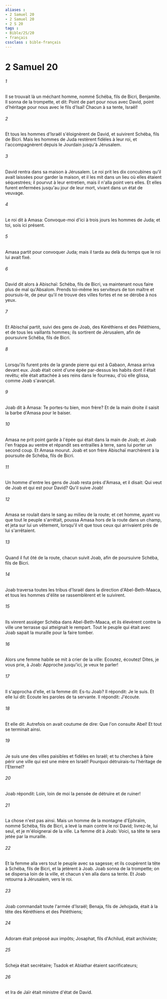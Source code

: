```yaml
---
aliases : 
- 2 Samuel 20
- 2 Samuel 20
- 2 S 20
tags : 
- Bible/2S/20
- français
cssclass : bible-français
---
```


# 2 Samuel 20

###### 1
Il se trouvait là un méchant homme, nommé Schéba, fils de Bicri, Benjamite. Il sonna de la trompette, et dit: Point de part pour nous avec David, point d'héritage pour nous avec le fils d'Isaï! Chacun à sa tente, Israël!
###### 2
Et tous les hommes d'Israël s'éloignèrent de David, et suivirent Schéba, fils de Bicri. Mais les hommes de Juda restèrent fidèles à leur roi, et l'accompagnèrent depuis le Jourdain jusqu'à Jérusalem.
###### 3
David rentra dans sa maison à Jérusalem. Le roi prit les dix concubines qu'il avait laissées pour garder la maison, et il les mit dans un lieu où elles étaient séquestrées; il pourvut à leur entretien, mais il n'alla point vers elles. Et elles furent enfermées jusqu'au jour de leur mort, vivant dans un état de veuvage.
###### 4
Le roi dit à Amasa: Convoque-moi d'ici à trois jours les hommes de Juda; et toi, sois ici présent.
###### 5
Amasa partit pour convoquer Juda; mais il tarda au delà du temps que le roi lui avait fixé.
###### 6
David dit alors à Abischaï: Schéba, fils de Bicri, va maintenant nous faire plus de mal qu'Absalom. Prends toi-même les serviteurs de ton maître et poursuis-le, de peur qu'il ne trouve des villes fortes et ne se dérobe à nos yeux.
###### 7
Et Abischaï partit, suivi des gens de Joab, des Kéréthiens et des Péléthiens, et de tous les vaillants hommes; ils sortirent de Jérusalem, afin de poursuivre Schéba, fils de Bicri.
###### 8
Lorsqu'ils furent près de la grande pierre qui est à Gabaon, Amasa arriva devant eux. Joab était ceint d'une épée par-dessus les habits dont il était revêtu; elle était attachée à ses reins dans le fourreau, d'où elle glissa, comme Joab s'avançait.
###### 9
Joab dit à Amasa: Te portes-tu bien, mon frère? Et de la main droite il saisit la barbe d'Amasa pour le baiser.
###### 10
Amasa ne prit point garde à l'épée qui était dans la main de Joab; et Joab l'en frappa au ventre et répandit ses entrailles à terre, sans lui porter un second coup. Et Amasa mourut. Joab et son frère Abischaï marchèrent à la poursuite de Schéba, fils de Bicri.
###### 11
Un homme d'entre les gens de Joab resta près d'Amasa, et il disait: Qui veut de Joab et qui est pour David? Qu'il suive Joab!
###### 12
Amasa se roulait dans le sang au milieu de la route; et cet homme, ayant vu que tout le peuple s'arrêtait, poussa Amasa hors de la route dans un champ, et jeta sur lui un vêtement, lorsqu'il vit que tous ceux qui arrivaient près de lui s'arrêtaient.
###### 13
Quand il fut ôté de la route, chacun suivit Joab, afin de poursuivre Schéba, fils de Bicri.
###### 14
Joab traversa toutes les tribus d'Israël dans la direction d'Abel-Beth-Maaca, et tous les hommes d'élite se rassemblèrent et le suivirent.
###### 15
Ils vinrent assiéger Schéba dans Abel-Beth-Maaca, et ils élevèrent contre la ville une terrasse qui atteignait le rempart. Tout le peuple qui était avec Joab sapait la muraille pour la faire tomber.
###### 16
Alors une femme habile se mit à crier de la ville: Ecoutez, écoutez! Dites, je vous prie, à Joab: Approche jusqu'ici, je veux te parler!
###### 17
Il s'approcha d'elle, et la femme dit: Es-tu Joab? Il répondit: Je le suis. Et elle lui dit: Ecoute les paroles de ta servante. Il répondit: J'écoute.
###### 18
Et elle dit: Autrefois on avait coutume de dire: Que l'on consulte Abel! Et tout se terminait ainsi.
###### 19
Je suis une des villes paisibles et fidèles en Israël; et tu cherches à faire périr une ville qui est une mère en Israël! Pourquoi détruirais-tu l'héritage de l'Eternel?
###### 20
Joab répondit: Loin, loin de moi la pensée de détruire et de ruiner!
###### 21
La chose n'est pas ainsi. Mais un homme de la montagne d'Ephraïm, nommé Schéba, fils de Bicri, a levé la main contre le roi David; livrez-le, lui seul, et je m'éloignerai de la ville. La femme dit à Joab: Voici, sa tête te sera jetée par la muraille.
###### 22
Et la femme alla vers tout le peuple avec sa sagesse; et ils coupèrent la tête à Schéba, fils de Bicri, et la jetèrent à Joab. Joab sonna de la trompette; on se dispersa loin de la ville, et chacun s'en alla dans sa tente. Et Joab retourna à Jérusalem, vers le roi.
###### 23
Joab commandait toute l'armée d'Israël; Benaja, fils de Jehojada, était à la tête des Kéréthiens et des Péléthiens;
###### 24
Adoram était préposé aux impôts; Josaphat, fils d'Achilud, était archiviste;
###### 25
Scheja était secrétaire; Tsadok et Abiathar étaient sacrificateurs;
###### 26
et Ira de Jaïr était ministre d'état de David.
